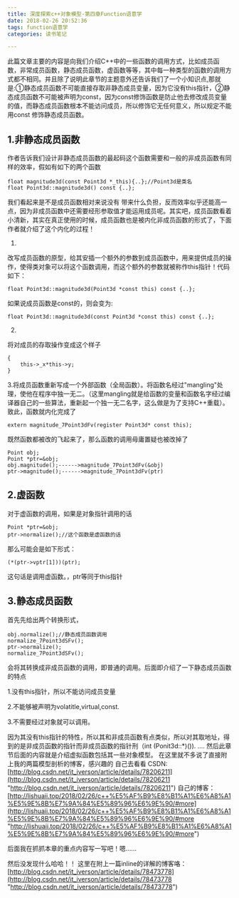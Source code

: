 ```yaml
---
title: 深度探索c++对象模型-第四章Function语意学
date: 2018-02-26 20:52:36
tags: function语意学
categories: 读书笔记

---
```

此篇文章主要的内容是向我们介绍C++中的一些函数的调用方式，比如成员函数，非常成员函数，静态成员函数，虚函数等等，其中每一种类型的函数的调用方式都不相同。并且除了说明此章节的主题意外还告诉我们了一个小知识点,那就是<!--more-->:①静态成员函数不可能直接存取非静态成员变量，因为它没有this指针，②静态成员函数不可能被声明为const，因为const修饰函数是防止他去修改成员变量的值，而静态成员函数根本不能访问成员，所以修饰它无任何意义，所以规定不能用const 修饰静态成员函数。
## 1.非静态成员函数
作者告诉我们设计非静态成员函数的最起码这个函数需要和一般的非成员函数有同样的效率，假如有如下的两个函数

	float magnitude3d(const Point3d *_this){..};//Point3d是类名
	float Point3d::magnitude3d() const {..};
我们看起来是不是成员函数相对来说没有 带来什么负担，反而效率似乎还能高一点，因为非成员函数中还需要经形参取值才能运用成员呢。其实吧，成员函数看着小清新，其实在真正使用的时候，成员函数也是被内化非成员函数的形式了，下面作者就介绍了这个内化的过程！

1.

改写成员函数的原型，给其安插一个额外的参数到成员函数中，用来提供成员的操作，使得类对象可以将这个函数调用，而这个额外的参数就被称作this指针！代码如下：

	float Point3d::magnitude3d(Point3d *const this) const {..};
如果说成员函数是const的，则会变为:

	float Point3d::magnitude3d(const Point3d *const this) const {..};

2.

将对成员的存取操作变成这个样子

	{
   		this->_x*this->y;
	}

3.将成员函数重新写成一个外部函数（全局函数）。将函数名经过"mangling"处理，使他在程序中独一无二。（这里mangling就是给函数的变量和函数名字经过编译器自己的一些算法，重新起一个独一无二名字，这么做是为了支持C++重载）。致此，函数就内化完成了

	extern magnitude_7Point3dFv(register Point3d* const this);

既然函数都被改的飞起来了，那么函数的调用毋庸置疑也被改掉了
	
	Point obj;
	Point *ptr=&obj;
	obj.magnitude();------>magnitude_7Point3dFv(&obj)
    ptr->magnitude();------>magnitude_7Point3dFv(ptr)
## 2.虚函数
对于虚函数的调用，如果是对象指针调用的话

	Point *ptr=&obj;
    ptr->normalize();//这个函数是虚函数的话
那么可能会是如下形式：

	(*(ptr->vptr[1]))(ptr);
这句话是调用虚函数。，ptr等同于this指针
## 3.静态成员函数
首先先给出两个转换形式，

	obj.normalize();//静态成员函数调用
    normalize_7Point3dSFv();
    ptr->normalize();
    normalize_7Point3dSFv();
会将其转换成非成员函数的调用，即普通的调用。后面即介绍了一下静态成员函数的特点

1.没有this指针，所以不能访问成员变量

2.不能够被声明为volatitle,virtual,const.

3.不需要经过对象就可以调用。

因为其没有this指针的特性，所以其和非成员函数有点类似，所以对其取地址，得到的是非成员函数的指针而非成员函数的指针刑（int (Ponit3d::*)()).
....
然后此章节后面的内容就是介绍虚拟函数包括其一些对象模型。
在这里就不多说了直接附上我的两篇模型剖析的博客，感兴趣的 自己去看看
CSDN:[http://blog.csdn.net/it_iverson/article/details/78206211](http://blog.csdn.net/it_iverson/article/details/78206211 "http://blog.csdn.net/it_iverson/article/details/78206211")
自己的博客：[http://lishuaii.top/2018/02/26/c++%E5%AF%B9%E8%B1%A1%E6%A8%A1%E5%9E%8B%E7%9A%84%E5%89%96%E6%9E%90/#more](http://lishuaii.top/2018/02/26/c++%E5%AF%B9%E8%B1%A1%E6%A8%A1%E5%9E%8B%E7%9A%84%E5%89%96%E6%9E%90/#more "http://lishuaii.top/2018/02/26/c++%E5%AF%B9%E8%B1%A1%E6%A8%A1%E5%9E%8B%E7%9A%84%E5%89%96%E6%9E%90/#more")

后面我在抓抓本章的重点内容写一写吧！嗯......

然后没发现什么哈哈！！
这里在附上一篇inline的详解的博客咯：
[http://blog.csdn.net/it_iverson/article/details/78473778](http://blog.csdn.net/it_iverson/article/details/78473778 "http://blog.csdn.net/it_iverson/article/details/78473778")